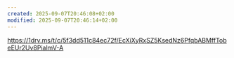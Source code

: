 ```yaml
---
created: 2025-09-07T20:46:08+02:00
modified: 2025-09-07T20:46:14+02:00
---
```


https://1drv.ms/t/c/5f3dd511c84ec72f/EcXiXyRxSZ5KsedNz6PfqbABMffTobeEUr2Uv8PialmV-A
